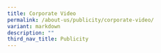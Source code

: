 ```yaml
---
title: Corporate Video
permalink: /about-us/publicity/corporate-video/
variant: markdown
description: ""
third_nav_title: Publicity
---
```


